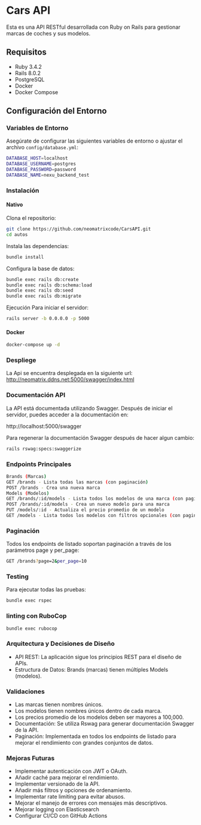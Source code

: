 # Cars API

Esta es una API RESTful desarrollada con Ruby on Rails para gestionar marcas de coches y sus modelos.

## Requisitos

- Ruby 3.4.2
- Rails 8.0.2
- PostgreSQL
- Docker
- Docker Compose

## Configuración del Entorno

### Variables de Entorno

Asegúrate de configurar las siguientes variables de entorno o ajustar el archivo `config/database.yml`:
```bash
DATABASE_HOST=localhost 
DATABASE_USERNAME=postgres 
DATABASE_PASSWORD=password 
DATABASE_NAME=nexu_backend_test
```

### Instalación

#### Nativo
Clona el repositorio:
```bash
git clone https://github.com/neomatrixcode/CarsAPI.git
cd autos
```
Instala las dependencias:

```bash
bundle install
```

Configura la base de datos:

```bash
bundle exec rails db:create 
bundle exec rails db:schema:load 
bundle exec rails db:seed 
bundle exec rails db:migrate
```

Ejecución
Para iniciar el servidor:

```bash
rails server -b 0.0.0.0 -p 5000
```


#### Docker

```bash
docker-compose up -d
```

### Despliege
La Api se encuentra desplegada en la siguiente url: http://neomatrix.ddns.net:5000/swagger/index.html

### Documentación API
La API está documentada utilizando Swagger. Después de iniciar el servidor, puedes acceder a la documentación en:

http://localhost:5000/swagger

Para regenerar la documentación Swagger después de hacer algun cambio:

```bash
rails rswag:specs:swaggerize
```

### Endpoints Principales
```bash
Brands (Marcas)
GET /brands - Lista todas las marcas (con paginación)
POST /brands - Crea una nueva marca
Models (Modelos)
GET /brands/:id/models - Lista todos los modelos de una marca (con paginación)
POST /brands/:id/models - Crea un nuevo modelo para una marca
PUT /models/:id - Actualiza el precio promedio de un modelo
GET /models - Lista todos los modelos con filtros opcionales (con paginación)
```


### Paginación
Todos los endpoints de listado soportan paginación a través de los parámetros page y per_page:

```bash
GET /brands?page=2&per_page=10
```

### Testing
Para ejecutar todas las pruebas:

```bash
bundle exec rspec
```

### linting con RuboCop

```bash
bundle exec rubocop
```

### Arquitectura y Decisiones de Diseño
- API REST: La aplicación sigue los principios REST para el diseño de APIs.
- Estructura de Datos: Brands (marcas) tienen múltiples Models (modelos).

### Validaciones
- Las marcas tienen nombres únicos.
- Los modelos tienen nombres únicos dentro de cada marca.
- Los precios promedio de los modelos deben ser mayores a 100,000.
- Documentación: Se utiliza Rswag para generar documentación Swagger de la API.
- Paginación: Implementada en todos los endpoints de listado para mejorar el rendimiento con grandes conjuntos de datos.

### Mejoras Futuras
- Implementar autenticación con JWT o OAuth.
- Añadir caché para mejorar el rendimiento.
- Implementar versionado de la API.
- Añadir más filtros y opciones de ordenamiento.
- Implementar rate limiting para evitar abusos.
- Mejorar el manejo de errores con mensajes más descriptivos.
- Mejorar logging con Elasticsearch
- Configurar CI/CD con GitHub Actions


